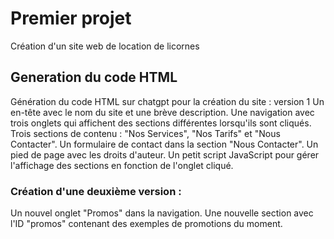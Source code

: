# Premier projet 
Création d'un site web de location de licornes
## Generation du code HTML
Génération du code HTML sur chatgpt pour la création du site : version 1
Un en-tête avec le nom du site et une brève description.
Une navigation avec trois onglets qui affichent des sections différentes lorsqu'ils sont cliqués.
Trois sections de contenu : "Nos Services", "Nos Tarifs" et "Nous Contacter".
Un formulaire de contact dans la section "Nous Contacter".
Un pied de page avec les droits d'auteur.
Un petit script JavaScript pour gérer l'affichage des sections en fonction de l'onglet cliqué.
### Création d'une deuxième version :
Un nouvel onglet "Promos" dans la navigation.
Une nouvelle section avec l'ID "promos" contenant des exemples de promotions du moment.